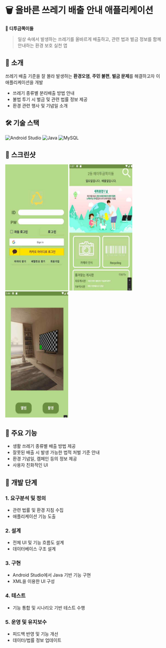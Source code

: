 # 🗑️ 올바른 쓰레기 배출 안내 애플리케이션
**👥 디투금쪽이들**

> 일상 속에서 발생하는 쓰레기를 올바르게 배출하고, 관련 법과 벌금 정보를 함께 안내하는 환경 보호 실천 앱


## 📱 소개

쓰레기 배출 기준을 잘 몰라 발생하는 **환경오염**, **주민 불편**, **벌금 문제**를 해결하고자 이 애플리케이션을 개발

- 쓰레기 종류별 분리배출 방법 안내  
- 불법 투기 시 벌금 및 관련 법률 정보 제공  
- 환경 관련 행사 및 기념일 소개  

## 🛠 기술 스택

<div align="left">

![Android Studio](https://img.shields.io/badge/Android%20Studio-3DDC84?style=for-the-badge&logo=android-studio&logoColor=white)
![Java](https://img.shields.io/badge/Java-007396?style=for-the-badge&logo=java&logoColor=white)
![MySQL](https://img.shields.io/badge/MySQL-005C84?style=for-the-badge&logo=mysql&logoColor=white)
</div>

## 📸 스크린샷

<p float="left">
  <img src="images/login.png" width="200"height="400"/>
  <img src="images/main.png" width="200" height="400"/>
  <img src="images/camera.png" width="200" height="400"/>
</p>

## 📌 주요 기능

- 생활 쓰레기 종류별 배출 방법 제공
- 잘못된 배출 시 발생 가능한 법적 처벌 기준 안내
- 환경 기념일, 캠페인 등의 정보 제공
- 사용자 친화적인 UI



## 🔧 개발 단계

### 1. 요구분석 및 정의
- 관련 법률 및 환경 지침 수집
- 애플리케이션 기능 도출

### 2. 설계
- 전체 UI 및 기능 흐름도 설계
- 데이터베이스 구조 설계

### 3. 구현
- Android Studio에서 Java 기반 기능 구현
- XML을 이용한 UI 구성

### 4. 테스트
- 기능 통합 및 시나리오 기반 테스트 수행

### 5. 운영 및 유지보수
- 피드백 반영 및 기능 개선
- 데이터/법률 정보 업데이트
